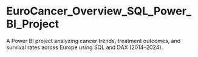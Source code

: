 # EuroCancer_Overview_SQL_Power_BI_Project
A Power BI project analyzing cancer trends, treatment outcomes, and survival rates across Europe using SQL and DAX (2014–2024).
